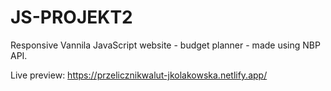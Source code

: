 # JS-PROJEKT2
Responsive Vannila JavaScript website - budget planner - made using NBP API.

Live preview: https://przelicznikwalut-jkolakowska.netlify.app/
